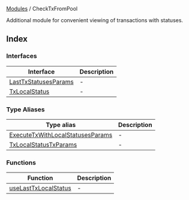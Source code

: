 [Modules](../README.md) / CheckTxFromPool

Additional module for convenient viewing of transactions with statuses.

## Index

### Interfaces

| Interface | Description |
| ------ | ------ |
| [LastTxStatusesParams](interfaces/LastTxStatusesParams.md) | - |
| [TxLocalStatus](interfaces/TxLocalStatus.md) | - |

### Type Aliases

| Type alias | Description |
| ------ | ------ |
| [ExecuteTxWithLocalStatusesParams](type-aliases/ExecuteTxWithLocalStatusesParams.md) | - |
| [TxLocalStatusTxParams](type-aliases/TxLocalStatusTxParams.md) | - |

### Functions

| Function | Description |
| ------ | ------ |
| [useLastTxLocalStatus](functions/useLastTxLocalStatus.md) | - |
